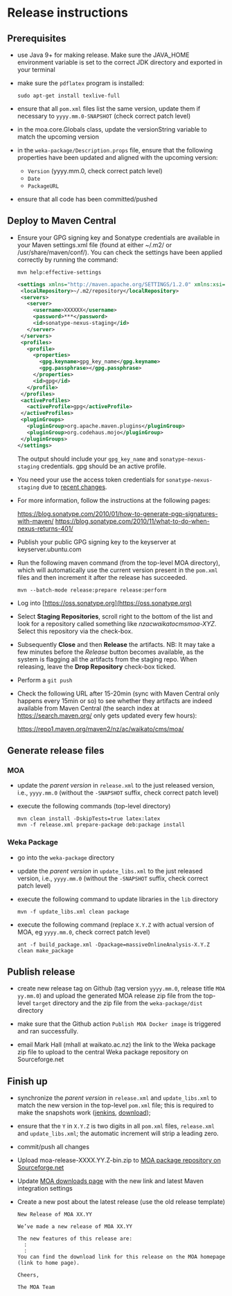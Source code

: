 # Release instructions

## Prerequisites

* use Java 9+ for making release. Make sure the JAVA_HOME environment
  variable is set to the correct JDK directory and exported in your
  terminal
  
* make sure the `pdflatex` program is installed:

    ```
    sudo apt-get install texlive-full
    ```

* ensure that all `pom.xml` files list the same version, update them if 
  necessary to `yyyy.mm.0-SNAPSHOT` (check correct patch level)

* in the moa.core.Globals class, update the versionString variable to
  match the upcoming version
  
* in the `weka-package/Description.props` file, ensure that the following
  properties have been updated and aligned with the upcoming version:
  
    * `Version` (yyyy.mm.0, check correct patch level)
    * `Date`
    * `PackageURL`

* ensure that all code has been committed/pushed


## Deploy to Maven Central

* Ensure your GPG signing key and Sonatype credentials are available in your
  Maven settings.xml file (found at either ~/.m2/ or /usr/share/maven/conf/).
  You can check the settings have been applied correctly by running the command:
  
   ```
   mvn help:effective-settings
   ```
   ```xml
  <settings xmlns="http://maven.apache.org/SETTINGS/1.2.0" xmlns:xsi="http://www.w3.org/2001/XMLSchema-instance" xsi:schemaLocation="http://maven.apache.org/SETTINGS/1.2.0 http://maven.apache.org/xsd/settings-1.2.0.xsd">
    <localRepository>~/.m2/repository</localRepository>
    <servers>
      <server>
        <username>XXXXXX</username>
        <password>***</password>
        <id>sonatype-nexus-staging</id>
      </server>
    </servers>
    <profiles>
      <profile>
        <properties>
          <gpg.keyname>gpg_key_name</gpg.keyname>
          <gpg.passphrase></gpg.passphrase>
        </properties>
        <id>gpg</id>
      </profile>
    </profiles>
    <activeProfiles>
      <activeProfile>gpg</activeProfile>
    </activeProfiles>
    <pluginGroups>
      <pluginGroup>org.apache.maven.plugins</pluginGroup>
      <pluginGroup>org.codehaus.mojo</pluginGroup>
    </pluginGroups>
  </settings>
   ```
  The output should include your ``gpg_key_name`` and ``sonatype-nexus-staging`` credentials. gpg should be an active profile.

*  You need your use the access token credentials for ``sonatype-nexus-staging`` due to [recent changes](https://central.sonatype.org/publish/generate-token/).   
* For more information, follow the instructions at the following pages:
  
  https://blog.sonatype.com/2010/01/how-to-generate-pgp-signatures-with-maven/
  https://blog.sonatype.com/2010/11/what-to-do-when-nexus-returns-401/
  
* Publish your public GPG signing key to the keyserver at keyserver.ubuntu.com

* Run the following maven command (from the top-level MOA directory), which
  will automatically use the current version present in the `pom.xml` files
  and then increment it after the release has succeeded.

    ```
    mvn --batch-mode release:prepare release:perform
    ```

* Log into [https://oss.sonatype.org](https://oss.sonatype.org)

* Select **Staging Repositories**, scroll right to the bottom of the list
  and look for a repository called something like *nzacwaikatocmsmoa-XYZ*.
  Select this repository via the check-box.

* Subsequently **Close** and then **Release** the artifacts. NB: It may take a
  few minutes before the *Release* button becomes available, as the system
  is flagging all the artifacts from the staging repo. When releasing, leave
  the **Drop Repository** check-box ticked.

* Perform a `git push`

* Check the following URL after 15-20min (sync with Maven Central only happens 
  every 15min or so) to see whether they artifacts are indeed available from 
  Maven Central (the search index at https://search.maven.org/ only gets updated
  every few hours):
  
  https://repo1.maven.org/maven2/nz/ac/waikato/cms/moa/


## Generate release files

### MOA

* update the *parent version* in `release.xml` to the just released version,
  i.e., `yyyy.mm.0` (without the `-SNAPSHOT` suffix, check correct patch level)

* execute the following commands (top-level directory)

    ```
    mvn clean install -DskipTests=true latex:latex
    mvn -f release.xml prepare-package deb:package install
    ```
    
### Weka Package    
    
* go into the `weka-package` directory 

* update the *parent version* in `update_libs.xml` to the just released version,
  i.e., `yyyy.mm.0` (without the `-SNAPSHOT` suffix, check correct patch level)

* execute the following command to update libraries in the `lib` directory

   ```
   mvn -f update_libs.xml clean package
   ```

* execute the following command (replace `X.Y.Z` with actual version of MOA, 
  eg `yyyy.mm.0`, check correct patch level)

    ```
    ant -f build_package.xml -Dpackage=massiveOnlineAnalysis-X.Y.Z clean make_package
    ```

## Publish release
    
* create new release tag on Github (tag version `yyyy.mm.0`, release title `MOA yy.mm.0`) 
  and upload the generated MOA release zip file from the top-level `target` directory 
  and the zip file from the `weka-package/dist` directory

* make sure that the Github action `Publish MOA Docker image` is triggered and ran successfully.

* email Mark Hall (mhall at waikato.ac.nz) the link to the Weka package zip
  file to upload to the central Weka package repository on Sourceforge.net

## Finish up

* synchronize the *parent version* in `release.xml` and `update_libs.xml` to 
  match the new version in the top-level `pom.xml` file; this is required to 
  make the snapshots work ([jenkins](https://adams.cms.waikato.ac.nz/jenkins/job/MOA/), 
  [download](https://adams.cms.waikato.ac.nz/snapshots/moa/));
 
* ensure that the `Y` in `X.Y.Z` is two digits in all `pom.xml` files, `release.xml` 
  and `update_libs.xml`; the automatic increment will strip a leading zero.
  
* commit/push all changes
* Upload moa-release-XXXX.YY.Z-bin.zip to [MOA package repository on Sourceforge.net](https://sourceforge.net/projects/moa-datastream/)
* Update [MOA downloads page](https://moa.cms.waikato.ac.nz/downloads/) with the new link and latest Maven integration settings
* Create a new post about the latest release (use the old release template)
  ```
  New Release of MOA XX.YY
  
  We’ve made a new release of MOA XX.YY
  
  The new features of this release are:
    :
    :
  You can find the download link for this release on the MOA homepage (link to home page).
  
  Cheers,
  
  The MOA Team
  
  ```
